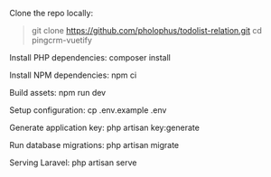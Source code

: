 Clone the repo locally:

> git clone https://github.com/pholophus/todolist-relation.git 
> cd pingcrm-vuetify

Install PHP dependencies:
composer install

Install NPM dependencies:
npm ci

Build assets:
npm run dev

Setup configuration:
cp .env.example .env

Generate application key:
php artisan key:generate

Run database migrations:
php artisan migrate

Serving Laravel:
php artisan serve
